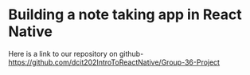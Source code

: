 Building a note taking app in React Native
=============================================

Here is a link to our repository on github-https://github.com/dcit202IntroToReactNative/Group-36-Project

